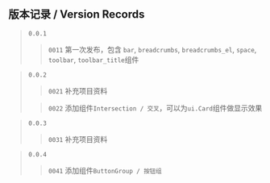 ## 版本记录 / Version Records

> `0.0.1`
>> `0011` 第一次发布，包含 `bar`, `breadcrumbs`, `breadcrumbs_el`, `space`, `toolbar`, `toolbar_title`组件

> `0.0.2`
>> `0021` 补充项目资料
>
>> `0022` 添加组件`Intersection / 交叉`，可以为`ui.Card`组件做显示效果

> `0.0.3`
>> `0031` 补充项目资料

> `0.0.4`
>> `0041` 添加组件`ButtonGroup / 按钮组`